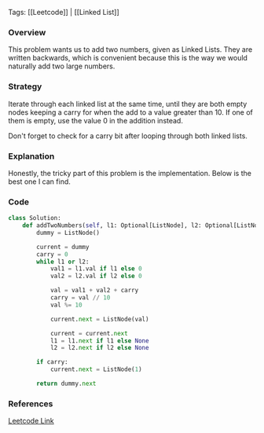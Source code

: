
Tags: [[Leetcode]] | [[Linked List]]


### Overview
This problem wants us to add two numbers, given as Linked Lists. They are written backwards, which is convenient because this is the way we would naturally add two large numbers.

### Strategy
Iterate through each linked list at the same time, until they are both empty nodes keeping a carry for when the add to a value greater than 10. If one of them is empty, use the value 0 in the addition instead.

Don't forget to check for a carry bit after looping through both linked lists. 

### Explanation
Honestly, the tricky part of this problem is the implementation. Below is the best one I can find.

### Code
```python
class Solution:
    def addTwoNumbers(self, l1: Optional[ListNode], l2: Optional[ListNode]) -> Optional[ListNode]:
        dummy = ListNode()

        current = dummy
        carry = 0
        while l1 or l2:
            val1 = l1.val if l1 else 0
            val2 = l2.val if l2 else 0

            val = val1 + val2 + carry
            carry = val // 10
            val %= 10

            current.next = ListNode(val)

            current = current.next
            l1 = l1.next if l1 else None
            l2 = l2.next if l2 else None

        if carry:
            current.next = ListNode(1)

        return dummy.next
```


### References
[Leetcode Link](https://leetcode.com/problems/add-two-numbers/description/)

